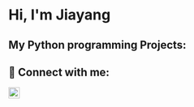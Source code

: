 <h1>Hi, I'm Jiayang </h1>

<h2> My Python programming Projects:</h2>



<h2> 🤳 Connect with me:</h2>
<img align="left" alt="JoshMadakor | LinkedIn" width="22px" src="https://cdn.jsdelivr.net/npm/simple-icons@v3/icons/linkedin.svg" />







